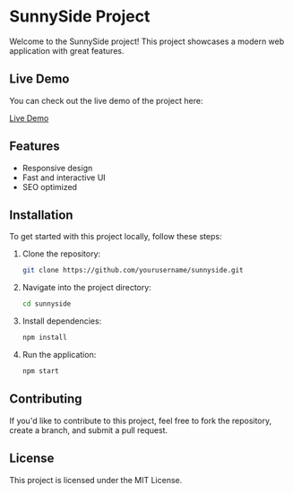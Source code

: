 
# SunnySide Project

Welcome to the SunnySide project! This project showcases a modern web application with great features.

## Live Demo
You can check out the live demo of the project here:

[Live Demo](https://sunnysiddee.netlify.app/)

## Features
- Responsive design
- Fast and interactive UI
- SEO optimized

## Installation

To get started with this project locally, follow these steps:

1. Clone the repository:
   ```bash
   git clone https://github.com/yourusername/sunnyside.git
   ```

2. Navigate into the project directory:
   ```bash
   cd sunnyside
   ```

3. Install dependencies:
   ```bash
   npm install
   ```

4. Run the application:
   ```bash
   npm start
   ```

## Contributing

If you'd like to contribute to this project, feel free to fork the repository, create a branch, and submit a pull request.

## License

This project is licensed under the MIT License.
